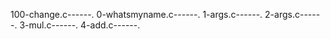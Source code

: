 100-change.c------.  0-whatsmyname.c------.  1-args.c------.  2-args.c------.  3-mul.c------.  4-add.c------.
